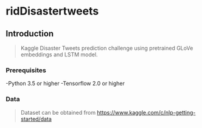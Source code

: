 # ridDisastertweets
## Introduction

>  Kaggle Disaster Tweets prediction challenge using pretrained GLoVe embeddings and LSTM model.

### Prerequisites

-Python 3.5 or higher
-Tensorflow 2.0 or higher

### Data
> Dataset can be obtained from https://www.kaggle.com/c/nlp-getting-started/data
